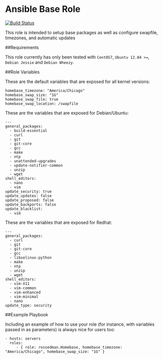 # Ansible Base Role

[![Build Status](https://travis-ci.org/rossedman/ansible-role-base.svg?branch=master)](https://travis-ci.org/rossedman/ansible-role-base)

This role is intended to setup base packages as well as configure swapfile, timezones, and automatic updates

##Requirements

This role currently has only been tested with `CentOS7`, `Ubuntu 12.04 >=`, `Debian Jessie` and `Debian Wheezy`.

##Role Variables

These are the default variables that are exposed for all kernel versions:

```
homebase_timezone: "America/Chicago"
homebase_swap_size: "1G"
homebase_swap_file: true
homebase_swap_location: /swapfile
```

These are the variables that are exposed for Debian/Ubuntu:

```
---
general_packages:
  - build-essential
  - curl
  - git
  - git-core
  - gcc
  - make
  - ntp
  - unattended-upgrades
  - update-notifier-common
  - unzip
  - wget
shell_editors:
  - nano
  - vim
update_security: true
update_updates: false
update_proposed: false
update_backports: false
update_blacklist:
  - vim
```

These are the variables that are exposed for Redhat:

```
---
general_packages:
  - curl
  - git
  - git-core
  - gcc
  - libselinux-python
  - make
  - ntp
  - unzip
  - wget
shell_editors:
  - vim-X11
  - vim-common
  - vim-enhanced
  - vim-minimal
  - nano
update_type: security
```

##Example Playbook

Including an example of how to use your role (for instance, with variables passed in as parameters) is always nice for users too:

```
- hosts: servers
  roles:
     - { role: rossedman.Homebase, homebase_timezone: "America/Chicago", homebase_swap_size: "1G" }
```
